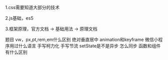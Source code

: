 1.css需要知道大部分的技术

2.js基础，es5

3.框架原理，官方文档 ->  基础用法  ->  原理文档

题目
vw，px,pt,rem,em什么区别
绝对垂直居中
animation和keyframe
微信小程序用过什么语言
手写柯力化
手写节流
setState是不是异步 怎么同步
函数和组件有什么区别